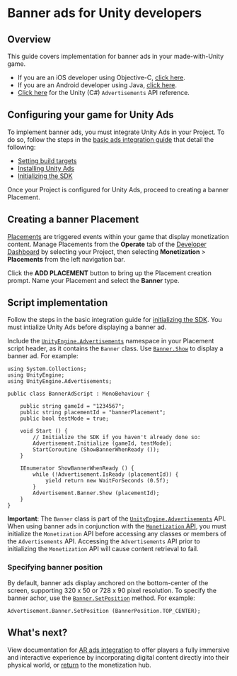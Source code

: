 # Banner ads for Unity developers
## Overview
This guide covers implementation for banner ads in your made-with-Unity game.

* If you are an iOS developer using Objective-C, [click here](MonetizationBannerAdsIos.md). 
* If you are an Android developer using Java, [click here](MonetizationBannerAdsAndroid.md). 
* [Click here](../api/UnityEngine.Advertisements.html) for the Unity (C#) `Advertisements` API reference.

## Configuring your game for Unity Ads
To implement banner ads, you must integrate Unity Ads in your Project. To do so, follow the steps in the [basic ads integration guide](MonetizationBasicIntegrationUnity.md) that detail the following:

* [Setting build targets](MonetizationBasicIntegrationUnity.md#setting-build-targets)
* [Installing Unity Ads](MonetizationBasicIntegrationUnity.md#installing-unity-ads)
* [Initializing the SDK](MonetizationBasicIntegrationUnity.md#initializing-the-sdk)

Once your Project is configured for Unity Ads, proceed to creating a banner Placement.

## Creating a banner Placement
[Placements](MonetizationPlacements.md) are triggered events within your game that display monetization content. Manage Placements from the **Operate** tab of the [Developer Dashboard](https://operate.dashboard.unity3d.com/) by selecting your Project, then selecting **Monetization** > **Placements** from the left navigation bar.

Click the **ADD PLACEMENT** button to bring up the Placement creation prompt. Name your Placement and select the **Banner** type.

## Script implementation
Follow the steps in the basic integration guide for [initializing the SDK](MonetizationBasicIntegrationUnity.md#initializing-the-sdk). You must intialize Unity Ads before displaying a banner ad.

Include the [`UnityEngine.Advertisements`](../api/UnityEngine.Advertisements.html) namespace in your Placement script header, as it contains the `Banner` class. Use [`Banner.Show`](../api/UnityEngine.Advertisements.Banner.Show.html) to display a banner ad. For example:

```
using System.Collections;
using UnityEngine;
using UnityEngine.Advertisements;

public class BannerAdScript : MonoBehaviour {

    public string gameId = "1234567";
    public string placementId = "bannerPlacement";
    public bool testMode = true;

    void Start () {
        // Initialize the SDK if you haven't already done so:
        Advertisement.Initialize (gameId, testMode);
        StartCoroutine (ShowBannerWhenReady ());
    }

    IEnumerator ShowBannerWhenReady () {
        while (!Advertisement.IsReady (placementId)) {
            yield return new WaitForSeconds (0.5f);
        }
        Advertisement.Banner.Show (placementId);
    }
}
```

**Important**: The `Banner` class is part of the [`UnityEngine.Advertisements`](../api/UnityEngine.Advertisements.html) API. When using banner ads in conjunction with the [`Monetization` API](../api/UnityEngine.Monetization), you must initialize the `Monetization` API before accessing any classes or members of the `Advertisements` API. Accessing the `Advertisements` API prior to initializing the `Monetization` API will cause content retrieval to fail.

### Specifying banner position
By default, banner ads display anchored on the bottom-center of the screen, supporting 320 x 50 or 728 x 90 pixel resolution. To specify the banner achor, use the [`Banner.SetPosition`](../api/UnityEngine.Advertisements.Banner.SetPosition.html) method. For example:

```
Advertisement.Banner.SetPosition (BannerPosition.TOP_CENTER);
```

## What's next? 
View documentation for [AR ads integration](MonetizationArAdsUnity.md) to offer players a fully immersive and interactive experience by incorporating digital content directly into their physical world, or [return](Monetization.md) to the monetization hub.